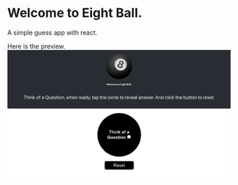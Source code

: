 # Welcome to Eight Ball.

A simple guess app with react.

Here is the preview.
![Eight Ball Preview](preview.png)
